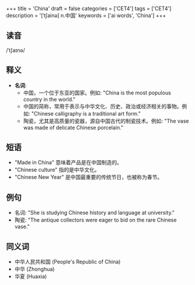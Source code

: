 +++
title = 'China'
draft = false
categories = ['CET4']
tags = ['CET4']
description = '[ˈt∫ainə] n.中国'
keywords = ['ai words', 'China']
+++

## 读音
/ˈtʃaɪnə/

## 释义
- **名词**:
   - 中国，一个位于东亚的国家。例如: "China is the most populous country in the world."
   - 中国的简称，常用于表示与中华文化、历史、政治或经济相关的事物。例如: "Chinese calligraphy is a traditional art form."
   - 陶瓷，尤其是高质量的瓷器，源自中国古代的制瓷技术。例如: "The vase was made of delicate Chinese porcelain."

## 短语
- "Made in China" 意味着产品是在中国制造的。
- "Chinese culture" 指的是中华文化。
- "Chinese New Year" 是中国最重要的传统节日，也被称为春节。

## 例句
- 名词: "She is studying Chinese history and language at university."
- 陶瓷: "The antique collectors were eager to bid on the rare Chinese vase."

## 同义词
- 中华人民共和国 (People's Republic of China)
- 中华 (Zhonghua)
- 华夏 (Huaxia)
